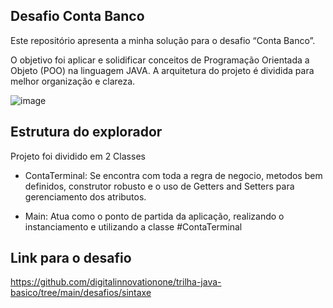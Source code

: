 ## Desafio Conta Banco

Este repositório apresenta a minha solução para o desafio “Conta Banco”.

O objetivo foi aplicar e solidificar conceitos de Programação Orientada a Objeto (POO) na linguagem JAVA. A arquitetura do projeto é dividida para melhor organização e clareza.

![image](https://github.com/user-attachments/assets/db8c6cf7-bfad-40ab-a0d3-9a5a20409044)


## Estrutura do explorador

Projeto foi dividido em 2 Classes

* ContaTerminal:
Se encontra com toda a regra de negocio, metodos bem definidos, construtor robusto e o uso de Getters and Setters para gerenciamento dos atributos.

* Main:
Atua como o ponto de partida da aplicação, realizando o instanciamento e utilizando a classe #ContaTerminal

## Link para o desafio
https://github.com/digitalinnovationone/trilha-java-basico/tree/main/desafios/sintaxe
